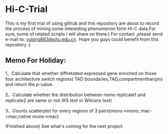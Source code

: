 # Hi-C-Trial
This is my first trial of using github and this repository are about to record the process of mining some interesting phenomenon form Hi-C data.For sure, some of related scripts i will share on there:) For contact ,please send e-mail to: yulong663@sjtu.edu.cn. Hope you guys could benefit from this repository :)

## Memo For Holiday:
1、Calculate that whether diffretiated expressed gene enriched on those four architecture switch regions( TAD boundaries,TAD,compartmenthairpin) and return the p-value.    

2、Calculate whether the distribution between mono replicate1 and replicate2 are same or not.(KS test or Wilconx test)   

3、Counts scatterplot for every regions of 3 pairs(mono->mono; mac->mac;native mono->mac)   

(Finished above)
See what's coming for the next project.
